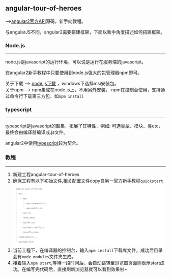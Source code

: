 ## angular-tour-of-heroes

-->[angular2官方API](https://angular.cn/docs/ts/latest/tutorial/)源码，新手向教程。  

与angularJS不同，angular2需要搭建框架，下面以新手角度描述如何搭建框架。



### Node.js
***
node.js是javascript的运行环境，可以说是运行在服务端的javascript。

在angular2新手教程中只要使用到node.js强大的包管理器npm即可。

关于下载 --> [node.js下载](http://nodejs.cn/download/) ，windows下选择msi安装包。  
关于npm  --> npm集成在node.js上，不用另外安装。 npm在控制台使用，支持通过命令行下载第三方包，如`npm install`


### typescript
***
typescript是javascript的超集，拓展了其特性，例如: 可选类型、模块、类etc，最终会由编译器编译成.js文件。

angular2中使用[typescript](https://www.tslang.cn/docs/tutorial.html)较为契合。

### 教程
***
1.  新建工程angular-tour-of-heroes  
2.  确保工程有以下初始文件,相关配置文件copy自另一官方新手教程`quickstart`  
 ![](https://github.com/MonetWang/angular-tour-of-heroes/blob/master/img/1.png)
3.  当前工程下，在编译器的控制台，输入`npm install`下载库文件，成功后目录会有`node_modules`文件夹生成。
4.  接着输入`npm start`,等待一段时间后，会自动跳转至浏览器页面则表示start成功。在编写完代码后，直接刷新浏览器就可以看到效果啦~
